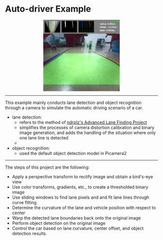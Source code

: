 # Auto-driver Example

<p align="center">
<img src="./test_imgs/test_result.png" alt="test" align="center"width="50%" />
</p>

---

This example mainly conducts lane detection and object recognition through a camera to simulate the automatic driving scenario of a car.

- lane detection: </br>
    - refers to the method of
    [ndrplz's Advanced Lane Finding Project](https://github.com/ndrplz/self-driving-car/edit/master/project_4_advanced_lane_finding/README.md)
    - simplifies the processes of camera distortion calibration and binary image generation, and adds the handling of the situation where only one lane line is detected
    - 
- object recognition: </br>
    - used the default object detection model in Picamera2

---
The steps of this project are the following:
- Apply a perspective transform to rectify image and obtain a bird's-eye view
- Use color transforms, gradients, etc., to create a thresholded binary image
- Use sliding windows to find lane pixels and and fit lane lines through curve fitting
- Determine the curvature of the lane and vehicle position with respect to center
- Warp the detected lane boundaries back onto the original image
- Perform object detection on the original image
- Control the car based on lane curvature, center offset, and object detection results.
